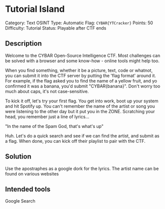 # Tutorial Island
Category: Text OSINT
Type: Automatic
Flag: `CYBAR{YTCracker}`
Points: 50
Difficulty: Tutorial
Status: Playable after CTF ends

## Description
Welcome to the CYBAR Open-Source Intelligence CTF. Most challenges can be solved with a browser and some know-how - online tools might help too.

When you find something, whether it be a picture, text, code or whatnot, you can submit it into the CTF server by putting the 'flag format' around it. For example, if the flag asked you to find the name of a yellow fruit, and yo confirmed it was a banana, you'd submit "CYBAR{banana}". Don't worry too much about caps, it's not case-sensitive.

To kick it off, let's try your first flag. You get into work, boot up your system and hit Spotify up. You can't remember the name of the artist or song you were listening to the other day but it put you in the ZONE. Scratching your head, you remember just a line of lyrics...

"In the name of the Spam God, that's what's up"

Huh. Let's do a quick search and see if we can find the artist, and submit as a flag. When done, you can kick off their playlist to pair with the CTF.

## Solution
Use the apostraphes as a google dork for the lyrics. The artist name can be found on various websites

## Intended tools
Google Search